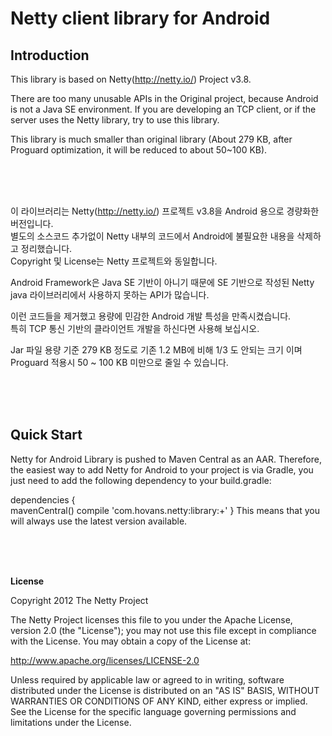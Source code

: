 Netty client library for Android
=============

## Introduction


This library is based on Netty(http://netty.io/) Project v3.8. <br/>

There are too many unusable APIs in the Original project, because Android is not a Java SE environment.
If you are developing an TCP client, or if the server uses the Netty library, try to use this library.

This library is much smaller than original library (About 279 KB, after Proguard optimization, it will be reduced to about 50~100 KB).

<br/><br/><br/>

이 라이브러리는 Netty(http://netty.io/) 프로젝트 v3.8을 Android 용으로 경량화한 버전입니다. <br/>
별도의 소스코드 추가없이 Netty 내부의 코드에서 Android에 불필요한 내용을 삭제하고 정리했습니다. <br/>
Copyright 및 License는 Netty 프로젝트와 동일합니다.

Android Framework은 Java SE 기반이 아니기 때문에 SE 기반으로 작성된 Netty java 라이브러리에서 사용하지 못하는 API가 많습니다. 

이런 코드들을 제거했고 용량에 민감한 Android 개발 특성을 만족시켰습니다. <br/>
특히 TCP 통신 기반의 클라이언트 개발을 하신다면 사용해 보십시오.

Jar 파일 용량 기준 279 KB 정도로 기존 1.2 MB에 비해 1/3 도 안되는 크기 이며 Proguard 적용시 50 ~ 100 KB 미만으로 줄일 수 있습니다.

<br/><br/><br/>

## Quick Start

Netty for Android Library is pushed to Maven Central as an AAR. Therefore, the easiest way to add Netty for Android to your project is via Gradle, you just need to add the following dependency to your build.gradle:

dependencies {  
    mavenCentral()
    compile 'com.hovans.netty:library:+'
}
This means that you will always use the latest version available.

<br/><br/><br/>

<b>License</b>
 
 Copyright 2012 The Netty Project
 
 The Netty Project licenses this file to you under the Apache License,
 version 2.0 (the "License"); you may not use this file except in compliance
 with the License. You may obtain a copy of the License at:
 
   http://www.apache.org/licenses/LICENSE-2.0
 
 Unless required by applicable law or agreed to in writing, software
 distributed under the License is distributed on an "AS IS" BASIS, WITHOUT
 WARRANTIES OR CONDITIONS OF ANY KIND, either express or implied. See the
 License for the specific language governing permissions and limitations
 under the License.
